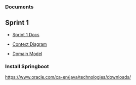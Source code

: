 ### Documents

## Sprint 1

- [Sprint 1 Docs](https://docs.google.com/document/d/1E1hDRnq1JdwVTNN4_kbrR4meCf0MkF0RAz2bThp6g8s/edit?usp=sharing)

- [Context Diagram](https://app.diagrams.net/#G1Jo-fCdNV0BeeOHu39IpNm5gcvtYM7EvU#%7B%22pageId%22%3A%22FhaqLYx5OxTo6mxjSn0A%22%7D)

- [Domain Model](https://app.diagrams.net/#G1Jo-fCdNV0BeeOHu39IpNm5gcvtYM7EvU#%7B%22pageId%22%3A%22FhaqLYx5OxTo6mxjSn0A%22%7D)

### Install Springboot

https://www.oracle.com/ca-en/java/technologies/downloads/
